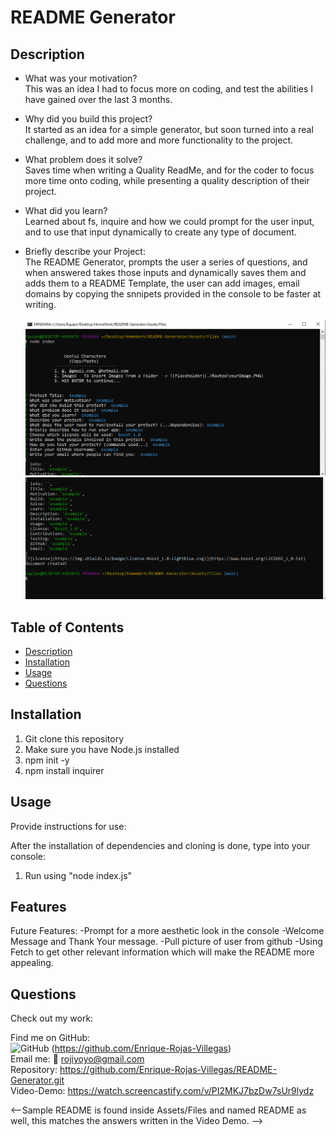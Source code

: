 # README Generator

## Description

- What was your motivation? <br>
  This was an idea I had to focus more on coding, and test the abilities I have gained over the last 3 months.

- Why did you build this project? <br>
  It started as an idea for a simple generator, but soon turned into a real challenge, and to add more and more functionality to the project.

- What problem does it solve? <br>
  Saves time when writing a Quality ReadMe, and for the coder to focus more time onto coding, while presenting a quality description of their project.

- What did you learn? <br>
  Learned about fs, inquire and how we could prompt for the user input, and to use that input dynamically to create any type of document.
  <br>
- Briefly describe your Project: <br>
  The README Generator, prompts the user a series of questions, and when answered takes those inputs and dynamically saves them and adds them to a README Template, the user can add images, email domains by copying the snnipets provided in the console to be faster at writing.<br>
  <br>
  ![Console look](./Assets/Files/images/console-prompt.PNG)
  ![Console look](./Assets/Files/images/console-prompt-2.PNG)

## Table of Contents

- [Description](#description)
- [Installation](#installation)
- [Usage](#usage)
- [Questions](#questions)

## Installation

1. Git clone this repository
2. Make sure you have Node.js installed
3. npm init -y
4. npm install inquirer

## Usage

Provide instructions for use:

After the installation of dependencies and cloning is done, type into your console:

1. Run using "node index.js"

## Features

Future Features:
-Prompt for a more aesthetic look in the console
-Welcome Message and Thank Your message.
-Pull picture of user from github
-Using Fetch to get other relevant information which will make the README more appealing.

## Questions

Check out my work:<br>

Find me on GitHub:<br>
![GitHub](https://img.shields.io/badge/GitHub-100000?style=for-the-badge&logo=github&logoColor=white) (https://github.com/Enrique-Rojas-Villegas) <br>
Email me: 📧 rojiyoyo@gmail.com <br>
Repository: https://github.com/Enrique-Rojas-Villegas/README-Generator.git <br>
Video-Demo: https://watch.screencastify.com/v/PI2MKJ7bzDw7sUr9lydz

<--Sample README is found inside Assets/Files and named README as well, this matches the answers written in the Video Demo. -->
